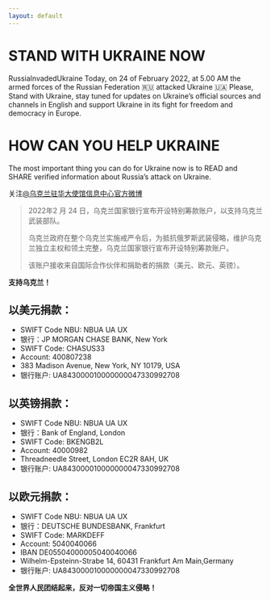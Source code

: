 ```yaml
---
layout: default
---
```


# STAND WITH UKRAINE NOW

RussiaInvadedUkraine Today, on 24 of February 2022, at 5.00 AM the armed forces of the Russian Federation 🇷🇺 attacked Ukraine 🇺🇦 Please, Stand with Ukraine, stay tuned for updates on Ukraine’s official sources and channels in English and support Ukraine in its fight for freedom and democracy in Europe.

# HOW CAN YOU HELP UKRAINE

The most important thing you can do for Ukraine now is to READ and SHARE verified information about Russia’s attack on Ukraine.  

关注[@乌克兰驻华大使馆信息中心官方微博](https://weibo.com/wukelanembassy)

> 2022年2 月 24 日，乌克兰国家银行宣布开设特别筹款账户，以支持乌克兰武装部队。
>
> 乌克兰政府在整个乌克兰实施戒严令后，为抵抗俄罗斯武装侵略，维护乌克兰独立主权和领土完整，乌克兰国家银行宣布开设特别筹款账户。
>
> 该账户接收来自国际合作伙伴和捐助者的捐款（美元、欧元、英镑）。 

**支持乌克兰！**

## 以美元捐款：

* SWIFT Code NBU: NBUA UA UX
* 银行：JP MORGAN CHASE BANK, New York
* SWIFT Code: CHASUS33
* Account: 400807238
* 383 Madison Avenue, New York, NY 10179, USA
* 银行账户: UA843000010000000047330992708

## 以英镑捐款：

* SWIFT Code NBU: NBUA UA UX
* 银行：Bank of England, London
* SWIFT Code: BKENGB2L
* Account: 40000982
* Threadneedle Street, London EC2R 8AH, UK
* 银行账户: UA843000010000000047330992708

## 以欧元捐款：

* SWIFT Code NBU: NBUA UA UX
* 银行：DEUTSCHE BUNDESBANK, Frankfurt
* SWIFT Code: MARKDEFF
* Account: 5040040066
* IBAN DE05504000005040040066
* Wilhelm-Epsteinn-Strabe 14, 60431 Frankfurt Am Main,Germany
* 银行账户: UA843000010000000047330992708

**全世界人民团结起来，反对一切帝国主义侵略！**
